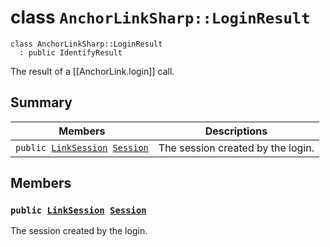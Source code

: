 # class `AnchorLinkSharp::LoginResult` 

```
class AnchorLinkSharp::LoginResult
  : public IdentifyResult
```

The result of a [[AnchorLink.login]] call.

## Summary

 Members                        | Descriptions                                
--------------------------------|---------------------------------------------
`public `[`LinkSession`](.github/workflows/documentation/md/AnchorLinkSharp--LinkSession.md#class_anchor_link_sharp_1_1_link_session)` `[`Session`](#class_anchor_link_sharp_1_1_login_result_1a14ef31455c6bbcc06398fa9eb58b5bf1) | The session created by the login.

## Members

### `public `[`LinkSession`](.github/workflows/documentation/md/AnchorLinkSharp--LinkSession.md#class_anchor_link_sharp_1_1_link_session)` `[`Session`](#class_anchor_link_sharp_1_1_login_result_1a14ef31455c6bbcc06398fa9eb58b5bf1) 

The session created by the login.

